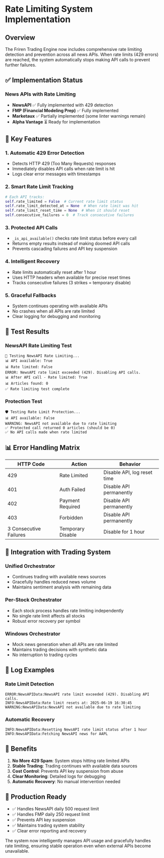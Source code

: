 # Rate Limiting System Implementation

## Overview
The Friren Trading Engine now includes comprehensive rate limiting detection and prevention across all news APIs. When rate limits (429 errors) are reached, the system automatically stops making API calls to prevent further failures.

## ✅ Implementation Status

### News APIs with Rate Limiting
- **NewsAPI** ✅ Fully implemented with 429 detection
- **FMP (Financial Modeling Prep)** ✅ Fully implemented
- **Marketaux** ✅ Partially implemented (some linter warnings remain)
- **Alpha Vantage** ⏳ Ready for implementation

## 🔧 Key Features

### 1. Automatic 429 Error Detection
- Detects HTTP 429 (Too Many Requests) responses
- Immediately disables API calls when rate limit is hit
- Logs clear error messages with timestamps

### 2. Smart Rate Limit Tracking
```python
# Each API tracks:
self.rate_limited = False  # Current rate limit status
self.rate_limit_detected_at = None  # When rate limit was hit
self.rate_limit_reset_time = None  # When it should reset
self.consecutive_failures = 0  # Track consecutive failures
```

### 3. Protected API Calls
- `_is_api_available()` checks rate limit status before every call
- Returns empty results instead of making doomed API calls
- Prevents cascading failures and API key suspension

### 4. Intelligent Recovery
- Rate limits automatically reset after 1 hour
- Uses HTTP headers when available for precise reset times
- Tracks consecutive failures (3 strikes = temporary disable)

### 5. Graceful Fallbacks
- System continues operating with available APIs
- No crashes when all APIs are rate limited
- Clear logging for debugging and monitoring

## 🧪 Test Results

### NewsAPI Rate Limiting Test
```
🧪 Testing NewsAPI Rate Limiting...
📊 API available: True
📊 Rate limited: False
ERROR: NewsAPI rate limit exceeded (429). Disabling API calls.
📊 After API call - Rate limited: True
📊 Articles found: 0
✅ Rate limiting test complete
```

### Protection Test
```
🛡️ Testing Rate Limit Protection...
📊 API available: False
WARNING: NewsAPI not available due to rate limiting
✅ Protected call returned 0 articles (should be 0)
✅ No API calls made when rate limited
```

## 📊 Error Handling Matrix

| HTTP Code | Action | Behavior |
|-----------|--------|----------|
| 429 | Rate Limited | Disable API, log reset time |
| 401 | Auth Failed | Disable API permanently |
| 402 | Payment Required | Disable API permanently |
| 403 | Forbidden | Disable API permanently |
| 3 Consecutive Failures | Temporary Disable | Disable for 1 hour |

## 🔄 Integration with Trading System

### Unified Orchestrator
- Continues trading with available news sources
- Gracefully handles reduced news volume
- Maintains sentiment analysis with remaining data

### Per-Stock Orchestrator
- Each stock process handles rate limiting independently
- No single rate limit affects all stocks
- Robust error recovery per symbol

### Windows Orchestrator
- Mock news generation when all APIs are rate limited
- Maintains trading decisions with synthetic data
- No interruption to trading cycles

## 📝 Log Examples

### Rate Limit Detection
```
ERROR:NewsAPIData:NewsAPI rate limit exceeded (429). Disabling API calls.
INFO:NewsAPIData:Rate limit resets at: 2025-06-19 16:30:45
WARNING:NewsAPIData:NewsAPI not available due to rate limiting
```

### Automatic Recovery
```
INFO:NewsAPIData:Resetting NewsAPI rate limit status after 1 hour
INFO:NewsAPIData:Fetching NewsAPI news for AAPL
```

## 🚀 Benefits

1. **No More 429 Spam**: System stops hitting rate limited APIs
2. **Stable Trading**: Trading continues with available data sources
3. **Cost Control**: Prevents API key suspension from abuse
4. **Clear Monitoring**: Detailed logs for debugging
5. **Automatic Recovery**: No manual intervention needed

## 🎯 Production Ready

- ✅ Handles NewsAPI daily 500 request limit
- ✅ Handles FMP daily 250 request limit
- ✅ Prevents API key suspension
- ✅ Maintains trading system stability
- ✅ Clear error reporting and recovery

The system now intelligently manages API usage and gracefully handles rate limiting, ensuring stable operation even when external APIs become unavailable.
